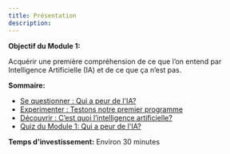 ```yaml
---
title: Présentation
description:
---
```


**Objectif du Module 1:**


Acquérir une première compréhension de ce que l’on entend par Intelligence Artificielle (IA) et de ce que ça n’est pas.

**Sommaire:**

*   [Se questionner : Qui a peur de l'IA?](../1-1-to-question-who-is-afraid-of-ai/1-1-0-who-is-afraid-of-ai.md)
*   [Experimenter : Testons notre premier programme](../1-2-to-experiment-lets-test-our-first-program/1-2-0-tutorial-lets-test-our-first-program.md)
*   [Découvrir : C’est quoi l’intelligence artificielle?](../1-3-to-discover-what-is-artificial-intelligence/1-3-0-what-is-artificial-intelligence.md)
*   [Quiz du  Module 1: Qui a peur de l'IA?](../1-4-quiz-module-1/1-4-0-quiz1-who-is-afraid-of-ai.md)


**Temps d'investissement:** Environ 30 minutes
